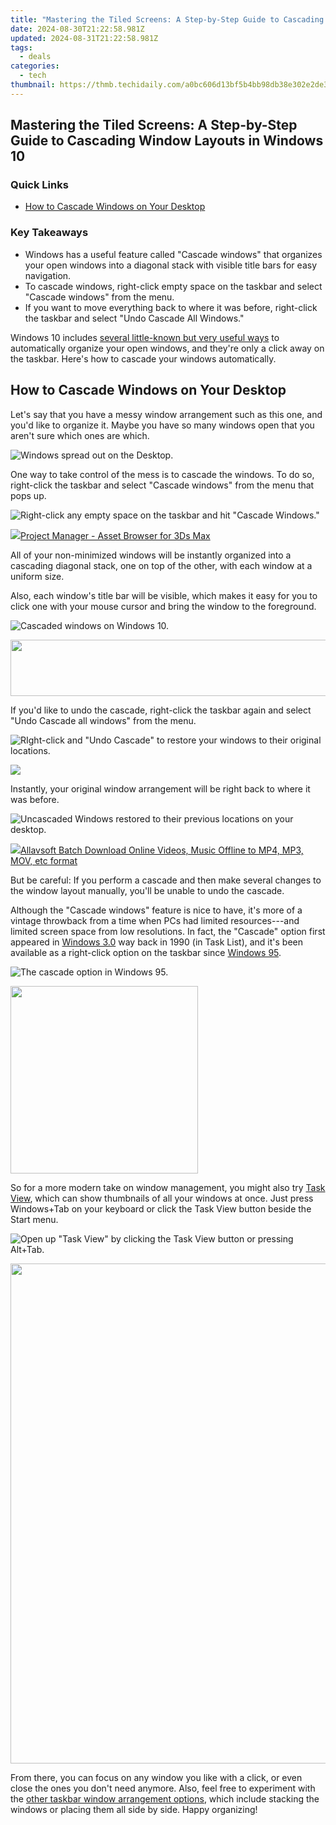 ```yaml
---
title: "Mastering the Tiled Screens: A Step-by-Step Guide to Cascading Window Layouts in Windows 10"
date: 2024-08-30T21:22:58.981Z
updated: 2024-08-31T21:22:58.981Z
tags:
  - deals
categories:
  - tech
thumbnail: https://thmb.techidaily.com/a0bc606d13bf5b4bb98db38e302e2de3fccfa94f74c2f49ef3ec08979e13d4fd.jpg
---
```


## Mastering the Tiled Screens: A Step-by-Step Guide to Cascading Window Layouts in Windows 10

### Quick Links

* [How to Cascade Windows on Your Desktop](https://video-screen-grab.techidaily.com/5-elite-webcams-offering-clear-visuals-and-inbuilt-mics-for-2024/)

### Key Takeaways

* Windows has a useful feature called "Cascade windows" that organizes your open windows into a diagonal stack with visible title bars for easy navigation.
* To cascade windows, right-click empty space on the taskbar and select "Cascade windows" from the menu.
* If you want to move everything back to where it was before, right-click the taskbar and select "Undo Cascade All Windows."

 Windows 10 includes [several little-known but very useful ways](https://ios-unlock.techidaily.com/in-2024-how-to-fix-apple-iphone-12-pro-unavailable-issue-with-ease-by-drfone-ios/) to automatically organize your open windows, and they're only a click away on the taskbar. Here's how to cascade your windows automatically.

##  How to Cascade Windows on Your Desktop

 Let's say that you have a messy window arrangement such as this one, and you'd like to organize it. Maybe you have so many windows open that you aren't sure which ones are which.

![Windows spread out on the Desktop.](https://static1.howtogeekimages.com/wordpress/wp-content/uploads/2023/11/1-16.png) 

 One way to take control of the mess is to cascade the windows. To do so, right-click the taskbar and select "Cascade windows" from the menu that pops up.

![Right-click any empty space on the taskbar and hit "Cascade Windows."](https://static1.howtogeekimages.com/wordpress/wp-content/uploads/2023/11/2-click-cascade-windows.png) 

<!-- affiliate ads begin -->
<a href="https://secure.2checkout.com/order/checkout.php?PRODS=4709458&QTY=1&AFFILIATE=108875&CART=1"><img src="https://3d-kstudio.com/wp-content/uploads/2014/02/Project-Manager-3D-Models-4-800x800.jpg" border="0">Project Manager - Asset Browser for 3Ds Max</a>
<!-- affiliate ads end -->
 All of your non-minimized windows will be instantly organized into a cascading diagonal stack, one on top of the other, with each window at a uniform size.

 Also, each window's title bar will be visible, which makes it easy for you to click one with your mouse cursor and bring the window to the foreground.

![Cascaded windows on Windows 10.](https://static1.howtogeekimages.com/wordpress/wp-content/uploads/2023/11/3-cascaded-windows.png) 

<!-- affiliate ads begin -->
<a href="https://mindmanager.sjv.io/c/5597632/1787667/20231" target="_top" id="1787667"><img src="//a.impactradius-go.com/display-ad/20231-1787667" border="0" alt="" width="728" height="90"/></a><img height="0" width="0" src="https://imp.pxf.io/i/5597632/1787667/20231" style="position:absolute;visibility:hidden;" border="0" />
<!-- affiliate ads end -->
 If you'd like to undo the cascade, right-click the taskbar again and select "Undo Cascade all windows" from the menu.

![RIght-click and "Undo Cascade" to restore your windows to their original locations.](https://static1.howtogeekimages.com/wordpress/wp-content/uploads/2023/11/4-undo-cascade.png) 

<!-- affiliate ads begin -->
<a href="https://shop.manycam.com/order/checkout.php?PRODS=17728032&QTY=1&AFFILIATE=108875&CART=1"><img src="https://secure.avangate.com/images/merchant/8230bea7d54bcdf99cdfe85cb07313d5/mcaffbanner920x120.png" border="0"></a>
<!-- affiliate ads end -->
 Instantly, your original window arrangement will be right back to where it was before.

![Uncascaded Windows restored to their previous locations on your desktop.](https://static1.howtogeekimages.com/wordpress/wp-content/uploads/2023/11/5-uncascade-windows.png) 

<!-- affiliate ads begin -->
<a href="https://secure.2checkout.com/order/checkout.php?PRODS=4631056&QTY=1&AFFILIATE=108875&CART=1"><img src="https://secure.avangate.com/images/merchant/997e65474a248252883b485717f7d098/products/buy-windows.png" border="0">Allavsoft Batch Download Online Videos, Music Offline to MP4, MP3, MOV, etc format </a>
<!-- affiliate ads end -->
 But be careful: If you perform a cascade and then make several changes to the window layout manually, you'll be unable to undo the cascade.

 Although the "Cascade windows" feature is nice to have, it's more of a vintage throwback from a time when PCs had limited resources---and limited screen space from low resolutions. In fact, the "Cascade" option first appeared in [Windows 3.0](https://ai-video-translation.techidaily.com/in-2024-a-comprehensive-guide-to-video-and-subtitle-translation-with-veedio/) way back in 1990 (in Task List), and it's been available as a right-click option on the taskbar since [Windows 95](https://youtube-tips.techidaily.com/ncovered-the-hidden-youtube-shorts-fix-for-2024/).

![The cascade option in Windows 95.](https://static1.howtogeekimages.com/wordpress/wp-content/uploads/2020/12/cascade_win95.jpg) 

<!-- affiliate ads begin -->
<a href="https://coinrule.sjv.io/c/5597632/1958374/18409" target="_top" id="1958374"><img src="//a.impactradius-go.com/display-ad/18409-1958374" border="0" alt="" width="300" height="300"/></a><img height="0" width="0" src="https://imp.pxf.io/i/5597632/1958374/18409" style="position:absolute;visibility:hidden;" border="0" />
<!-- affiliate ads end -->
 So for a more modern take on window management, you might also try [Task View](https://tiktok-videos.techidaily.com/updated-virtual-performances-on-kuaishou-for-2024/), which can show thumbnails of all your windows at once. Just press Windows+Tab on your keyboard or click the Task View button beside the Start menu. 

![Open up "Task View" by clicking the Task View button or pressing Alt+Tab.](https://static1.howtogeekimages.com/wordpress/wp-content/uploads/2023/11/6-task-view.png) 

<!-- affiliate ads begin -->
<a href="https://aspironcom.sjv.io/c/5597632/1941789/21554" target="_top" id="1941789"><img src="//a.impactradius-go.com/display-ad/21554-1941789" border="0" alt="" width="650" height="800"/></a><img height="0" width="0" src="https://imp.pxf.io/i/5597632/1941789/21554" style="position:absolute;visibility:hidden;" border="0" />
<!-- affiliate ads end -->
 From there, you can focus on any window you like with a click, or even close the ones you don't need anymore. Also, feel free to experiment with the [other taskbar window arrangement options](https://ios-unlock.techidaily.com/in-2024-how-to-fix-apple-iphone-12-pro-unavailable-issue-with-ease-by-drfone-ios/), which include stacking the windows or placing them all side by side. Happy organizing!

<ins class="adsbygoogle"
     style="display:block"
     data-ad-format="autorelaxed"
     data-ad-client="ca-pub-7571918770474297"
     data-ad-slot="1223367746"></ins>



<ins class="adsbygoogle"
     style="display:block"
     data-ad-client="ca-pub-7571918770474297"
     data-ad-slot="8358498916"
     data-ad-format="auto"
     data-full-width-responsive="true"></ins>



